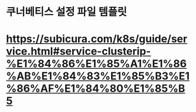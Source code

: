 # 쿠너베티스 설정 파일 템플릿

# https://subicura.com/k8s/guide/service.html#service-clusterip-%E1%84%86%E1%85%A1%E1%86%AB%E1%84%83%E1%85%B3%E1%86%AF%E1%84%80%E1%85%B5
